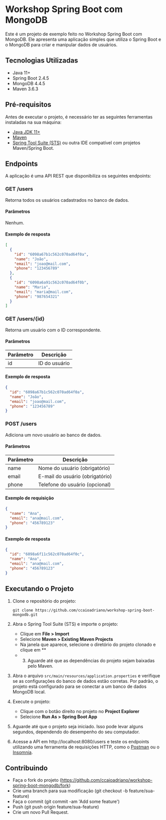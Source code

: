 # Workshop Spring Boot com MongoDB

Este é um projeto de exemplo feito no Workshop Spring Boot com MongoDB. Ele apresenta uma aplicação simples que utiliza o Spring Boot e o MongoDB para criar e manipular dados de usuários.

## Tecnologias Utilizadas

- Java 11+
- Spring Boot 2.4.5
- MongoDB 4.4.5
- Maven 3.6.3

## Pré-requisitos

Antes de executar o projeto, é necessário ter as seguintes ferramentas instaladas na sua máquina:

- [Java JDK 11+](https://www.oracle.com/java/technologies/downloads/)
- [Maven](https://maven.apache.org/)
- [Spring Tool Suite (STS)](https://spring.io/tools) ou outra IDE compatível com projetos Maven/Spring Boot.

## Endpoints

A aplicação é uma API REST que disponibiliza os seguintes endpoints:

### GET /users

Retorna todos os usuários cadastrados no banco de dados.

#### Parâmetros

Nenhum.

#### Exemplo de resposta

```json
[
  {
    "id": "6098a67b1c562c070ad64f0a",
    "name": "João",
    "email": "joao@mail.com",
    "phone": "123456789"
  },
  {
    "id": "6098a6a91c562c070ad64f0b",
    "name": "Maria",
    "email": "maria@mail.com",
    "phone": "987654321"
  }
]
```

### GET /users/{id}

Retorna um usuário com o ID correspondente.

#### Parâmetros

| Parâmetro | Descrição   |
| --------- | ----------- |
| id        | ID do usuário |

#### Exemplo de resposta

```json
{
  "id": "6098a67b1c562c070ad64f0a",
  "name": "João",
  "email": "joao@mail.com",
  "phone": "123456789"
}
```

### POST /users

Adiciona um novo usuário ao banco de dados.

#### Parâmetros

| Parâmetro | Descrição                   |
| --------- | ---------------------------|
| name      | Nome do usuário (obrigatório)|
| email     | E-mail do usuário (obrigatório)|
| phone     | Telefone do usuário (opcional)|

#### Exemplo de requisição

```json
{
  "name": "Ana",
  "email": "ana@mail.com",
  "phone": "456789123"
}
```

#### Exemplo de resposta

```json
{
  "id": "6098a6f11c562c070ad64f0c",
  "name": "Ana",
  "email": "ana@mail.com",
  "phone": "456789123"
}
```

## Executando o Projeto

1. Clone o repositório do projeto:

   ```
   git clone https://github.com/ccaioadriano/workshop-spring-boot-mongodb.git
   ```
   
2. Abra o Spring Tool Suite (STS) e importe o projeto:
   
   - Clique em **File > Import**
   - Selecione **Maven > Existing Maven Projects**
   - Na janela que aparece, selecione o diretório do projeto clonado e clique em **
   - 3. Aguarde até que as dependências do projeto sejam baixadas pelo Maven.

4. Abra o arquivo `src/main/resources/application.properties` e verifique se as configurações do banco de dados estão corretas. Por padrão, o projeto está configurado para se conectar a um banco de dados MongoDB local.

5. Execute o projeto:

   - Clique com o botão direito no projeto no **Project Explorer**
   - Selecione **Run As > Spring Boot App**
   
6. Aguarde até que o projeto seja iniciado. Isso pode levar alguns segundos, dependendo do desempenho do seu computador.

7. Acesse a API em http://localhost:8080/users e teste os endpoints utilizando uma ferramenta de requisições HTTP, como o [Postman](https://www.postman.com/) ou o [Insomnia](https://insomnia.rest/).

## Contribuindo
- Faça o fork do projeto (https://github.com/ccaioadriano/workshop-spring-boot-mongodb/fork)
- Crie uma branch para sua modificação (git checkout -b feature/sua-feature)
- Faça o commit (git commit -am 'Add some feature')
- Push (git push origin feature/sua-feature)
- Crie um novo Pull Request.
